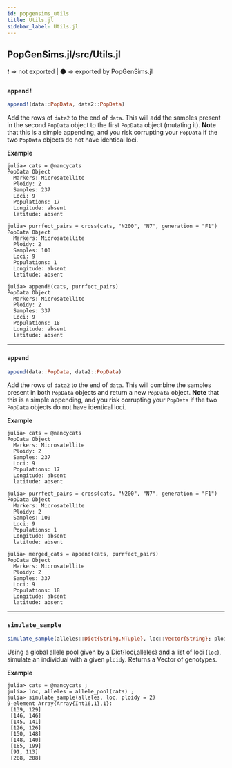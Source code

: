 ```yaml
---
id: popgensims_utils
title: Utils.jl
sidebar_label: Utils.jl
---
```

## PopGenSims.jl/src/Utils.jl
❗ => not exported | 
⚫ => exported by PopGenSims.jl

### `append!`
```julia
append!(data::PopData, data2::PopData)
```
Add the rows of `data2` to the end of `data`. This will add the samples present
in the second `PopData` object to the first `PopData` object (mutating it). 
**Note** that this is a simple appending, and you risk corrupting your `PopData` if
the two `PopData` objects do not have identical loci.

**Example**
```
julia> cats = @nancycats
PopData Object
  Markers: Microsatellite
  Ploidy: 2
  Samples: 237
  Loci: 9
  Populations: 17
  Longitude: absent
  latitude: absent

julia> purrfect_pairs = cross(cats, "N200", "N7", generation = "F1")
PopData Object
  Markers: Microsatellite
  Ploidy: 2
  Samples: 100
  Loci: 9
  Populations: 1
  Longitude: absent
  latitude: absent

julia> append!(cats, purrfect_pairs)
PopData Object
  Markers: Microsatellite
  Ploidy: 2
  Samples: 337
  Loci: 9
  Populations: 18
  Longitude: absent
  latitude: absent
```
----
### `append`

```julia
append(data::PopData, data2::PopData)
```
Add the rows of `data2` to the end of `data`. This will combine the samples present
in both `PopData` objects and return a new `PopData` object. **Note** that this is 
a simple appending, and you risk corrupting your `PopData` if the two `PopData` 
objects do not have identical loci.

**Example**
```
julia> cats = @nancycats
PopData Object
  Markers: Microsatellite
  Ploidy: 2
  Samples: 237
  Loci: 9
  Populations: 17
  Longitude: absent
  latitude: absent

julia> purrfect_pairs = cross(cats, "N200", "N7", generation = "F1")
PopData Object
  Markers: Microsatellite
  Ploidy: 2
  Samples: 100
  Loci: 9
  Populations: 1
  Longitude: absent
  latitude: absent

julia> merged_cats = append(cats, purrfect_pairs)
PopData Object
  Markers: Microsatellite
  Ploidy: 2
  Samples: 337
  Loci: 9
  Populations: 18
  Longitude: absent
  latitude: absent
```

-----

### `simulate_sample`
```julia
simulate_sample(alleles::Dict{String,NTuple}, loc::Vector{String}; ploidy::Int)
```
Using a global allele pool given by a Dict{loci,alleles} and a list of loci (`loc`), simulate
an individual with a given `ploidy`. Returns a Vector of genotypes.

**Example**
```
julia> cats = @nancycats ;
julia> loc, alleles = allele_pool(cats) ;
julia> simulate_sample(alleles, loc, ploidy = 2)
9-element Array{Array{Int16,1},1}:
 [139, 129]
 [146, 146]
 [145, 141]
 [126, 126]
 [150, 148]
 [148, 140]
 [185, 199]
 [91, 113]
 [208, 208]
```
